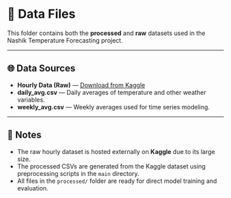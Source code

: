 # 📂 Data Files

This folder contains both the **processed** and **raw** datasets used in the Nashik Temperature Forecasting project.

---

## 🌐 Data Sources

* **Hourly Data (Raw)** — [Download from Kaggle](https://www.kaggle.com/datasets/parthdande/timeseries-weather-dataset/data)
* **daily_avg.csv** — Daily averages of temperature and other weather variables.
* **weekly_avg.csv** — Weekly averages used for time series modeling.

---

## 🧭 Notes

* The raw hourly dataset is hosted externally on **Kaggle** due to its large size.
* The processed CSVs are generated from the Kaggle dataset using preprocessing scripts in the `main` directory.
* All files in the `processed/` folder are ready for direct model training and evaluation.
